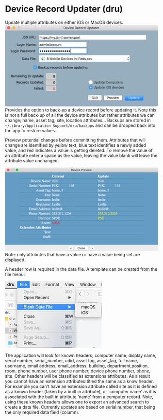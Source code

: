 # Device Record Updater (dru)
Update multiple attributes on either iOS or MacOS devices.
![alt text](https://github.com/BIG-RAT/dru/blob/master/images/dru.png "Device Record Updater")
Provides the option to back-up a device record before updating it.  Note this is not a full back-up of all the device attributes but rather attributes we can change; name, asset tag, site, location attributes...  Backups are stored in ```~/Library/Application Support/dru/backups``` and can be dropped back into the app to restore values.

Preview potential changes before committing them.  Attributes that will change are identified by yellow text, blue text identifies a newly added value, and red indicates a value is getting deleted.  To remove the value of an attribute enter a space as the value, leaving the value blank will leave the attribute value unchanged.

![alt text](https://github.com/BIG-RAT/dru/blob/master/images/dru.preview.png "Preview")
Note: only attributes that have a value or have a value being set are displayed.

A header row is required in the data file.  A template can be created from the file menu:

![alt text](https://github.com/BIG-RAT/dru/blob/master/images/dru.sampleFile.png "Template")

The application will look for known headers; computer name, display name, serial number, serial_number, udid, asset tag, asset_tag, full name, username, email address, email_address, building, department,position, room, phone number, user phone number, device phone number, phone, site.  Other headers will be classified as extensions attributes.  As a result you cannot have an extension attributed titled the same as a know header.  For example you can't have an extension attribute called site as it is defined as a known header (taken by a built in attribute), or 'computer name' as it is associated with the built in attribute 'name' from a computer record.  Note, using these known headers allows one to export an advanced search to create a data file.
Currently updates are based on serial number, that being the only required data field (column).
